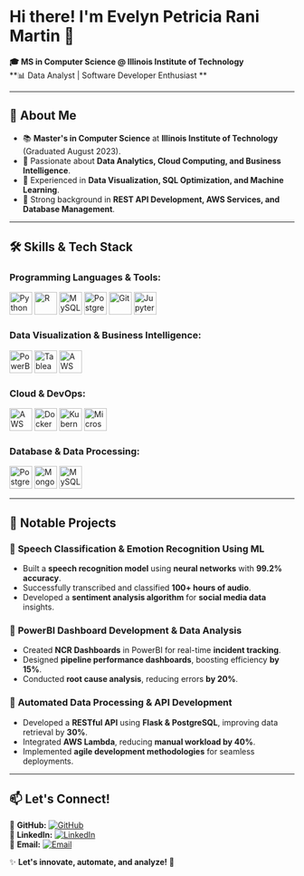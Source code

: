 # Hi there! I'm Evelyn Petricia Rani Martin 👋  

**🎓 MS in Computer Science @ Illinois Institute of Technology**  
**📊 Data Analyst | Software Developer Enthusiast **  

---

## 🌟 About Me  
- 📚 **Master's in Computer Science** at **Illinois Institute of Technology** (Graduated August 2023).  
- 🧠 Passionate about **Data Analytics, Cloud Computing, and Business Intelligence**.  
- 🚀 Experienced in **Data Visualization, SQL Optimization, and Machine Learning**.  
- 🔬 Strong background in **REST API Development, AWS Services, and Database Management**.  

---

## 🛠 Skills & Tech Stack  

### **Programming Languages & Tools:**  
<img src="https://cdn.jsdelivr.net/gh/devicons/devicon/icons/python/python-original.svg" alt="Python" width="40"/>
<img src="https://cdn.jsdelivr.net/gh/devicons/devicon/icons/r/r-original.svg" alt="R" width="40"/>
<img src="https://cdn.jsdelivr.net/gh/devicons/devicon/icons/mysql/mysql-original.svg" alt="MySQL" width="40"/>
<img src="https://cdn.jsdelivr.net/gh/devicons/devicon/icons/postgresql/postgresql-original.svg" alt="PostgreSQL" width="40"/>
<img src="https://cdn.jsdelivr.net/gh/devicons/devicon/icons/git/git-original.svg" alt="Git" width="40"/>
<img src="https://cdn.jsdelivr.net/gh/devicons/devicon/icons/jupyter/jupyter-original.svg" alt="Jupyter" width="40"/>

### **Data Visualization & Business Intelligence:**  
<img src="https://upload.wikimedia.org/wikipedia/commons/5/54/PowerBI_logo_black.svg" alt="PowerBI" width="40"/>
<img src="https://cdn.jsdelivr.net/gh/devicons/devicon/icons/tableau/tableau-original.svg" alt="Tableau" width="40"/>
<img src="https://upload.wikimedia.org/wikipedia/commons/1/1a/Amazon_Web_Services_Logo.svg" alt="AWS QuickSight" width="40"/>

### **Cloud & DevOps:**  
<img src="https://cdn.jsdelivr.net/gh/devicons/devicon/icons/amazonwebservices/amazonwebservices-original.svg" alt="AWS" width="40"/>
<img src="https://cdn.jsdelivr.net/gh/devicons/devicon/icons/docker/docker-original.svg" alt="Docker" width="40"/>
<img src="https://cdn.jsdelivr.net/gh/devicons/devicon/icons/kubernetes/kubernetes-plain.svg" alt="Kubernetes" width="40"/>
<img src="https://cdn.jsdelivr.net/gh/devicons/devicon/icons/microsoftsqlserver/microsoftsqlserver-plain.svg" alt="Microsoft SQL Server" width="40"/>

### **Database & Data Processing:**  
<img src="https://cdn.jsdelivr.net/gh/devicons/devicon/icons/postgresql/postgresql-original.svg" alt="PostgreSQL" width="40"/>
<img src="https://cdn.jsdelivr.net/gh/devicons/devicon/icons/mongodb/mongodb-original.svg" alt="MongoDB" width="40"/>
<img src="https://cdn.jsdelivr.net/gh/devicons/devicon/icons/mysql/mysql-original.svg" alt="MySQL" width="40"/>

---

## 🚀 Notable Projects  

### 🔹 **Speech Classification & Emotion Recognition Using ML**  
- Built a **speech recognition model** using **neural networks** with **99.2% accuracy**.  
- Successfully transcribed and classified **100+ hours of audio**.  
- Developed a **sentiment analysis algorithm** for **social media data** insights.  

### 🔹 **PowerBI Dashboard Development & Data Analysis**  
- Created **NCR Dashboards** in PowerBI for real-time **incident tracking**.  
- Designed **pipeline performance dashboards**, boosting efficiency **by 15%**.  
- Conducted **root cause analysis**, reducing errors **by 20%**.  

### 🔹 **Automated Data Processing & API Development**  
- Developed a **RESTful API** using **Flask & PostgreSQL**, improving data retrieval by **30%**.  
- Integrated **AWS Lambda**, reducing **manual workload by 40%**.  
- Implemented **agile development methodologies** for seamless deployments.  

---

## 📫 Let's Connect!  

📌 **GitHub:** [![GitHub](https://img.shields.io/badge/GitHub-evelynmartin-181717?style=flat-square&logo=github)](https://github.com/evelynmartin)  
📌 **LinkedIn:** [![LinkedIn](https://img.shields.io/badge/LinkedIn-Evelyn%20Martin-0077B5?style=flat-square&logo=linkedin)](https://linkedin.com/in/evelyn-kennady/)  
📌 **Email:** [![Email](https://img.shields.io/badge/Email-evelynmrtn0420%40gmail.com-D14836?style=flat-square&logo=gmail&logoColor=white)](mailto:evelynmrtn0420@gmail.com)  

✨ **Let's innovate, automate, and analyze! 🚀**
